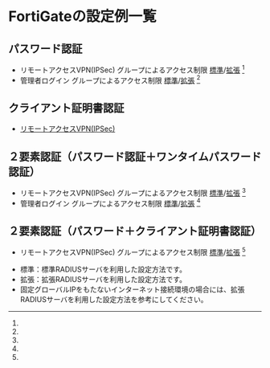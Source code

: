 # FortiGateの設定例一覧
## パスワード認証
* リモートアクセスVPN(IPSec) グループによるアクセス制限 [標準](vpn-group-password_new2.md)/[拡張]() [^1]
* 管理者ログイン グループによるアクセス制限 [標準](adminlogin-group-password_new2.md)/[拡張]() [^1]

## クライアント証明書認証
* [リモートアクセスVPN(IPSec)](vpn-cert.md)

## ２要素認証（パスワード認証＋ワンタイムパスワード認証）
* リモートアクセスVPN(IPSec) グループによるアクセス制限 [標準](vpn-group-otp_new2.md)/[拡張]() [^1]
* 管理者ログイン グループによるアクセス制限 [標準](adminlogin-group-otp_new2.md)/[拡張]() [^1]

## ２要素認証（パスワード＋クライアント証明書認証）
* リモートアクセスVPN(IPSec) グループによるアクセス制限 [標準](vpn-group-password-cert.md)/[拡張]() [^1]

[^1]:
  * 標準：標準RADIUSサーバを利用した設定方法です。
  * 拡張：拡張RADIUSサーバを利用した設定方法です。
  * 固定グローバルIPをもたないインターネット接続環境の場合には、拡張RADIUSサーバを利用した設定方法を参考にしてください。
